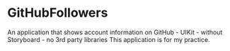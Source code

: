 # GitHubFollowers
An application that shows account information on GitHub - UIKit - without Storyboard - no 3rd party libraries  This application is for my practice.
